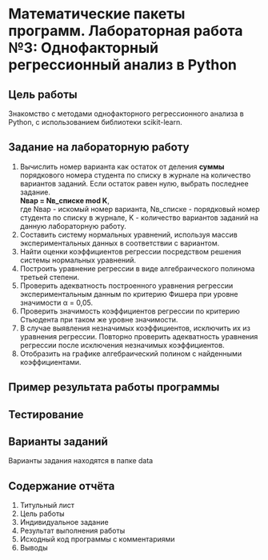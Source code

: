# Математические пакеты программ. Лабораторная работа №3: Однофакторный регрессионный анализ в Python

## Цель работы
Знакомство с методами однофакторного регрессионного анализа в Python, с использованием библиотеки scikit-learn.

## Задание на лабораторную работу
1. Вычислить номер варианта как остаток от деления **суммы** порядкового номера студента по списку в журнале на количество вариантов заданий. Если остаток равен нулю, выбрать последнее задание.  
**Nвар = Nв_списке mod K**,  
где Nвар - искомый номер варианта, Nв_списке - порядковый номер студента по списку в журнале, K - количество вариантов заданий на данную лабораторную работу.
2. Составить систему нормальных уравнений, используя массив экспериментальных данных в соответствии с вариантом.
3. Найти оценки коэффициентов регрессии посредством решения системы нормальных уравнений.
4. Построить уравнение регрессии в виде алгебраического полинома третьей степени.
5. Проверить адекватность построенного уравнения регрессии экспериментальным данным по критерию Фишера при уровне значимости α = 0,05.
6. Проверить значимость коэффициентов регрессии по критерию Стьюдента при таком же уровне значимости.
6. В случае выявления незначимых коэффициентов, исключить их из уравнения регрессии. Повторно проверить адекватность уравнения регрессии после исключения незначимых коэффициентов.
7. Отобразить на графике алгебраический полином с найденными коэффициентами.

## Пример результата работы программы

## Тестирование

## Варианты заданий
Варианты задания находятся в папке data

## Содержание отчёта
1. Титульный лист
2. Цель работы
3. Индивидуальное задание
4. Результат выполнения работы
5. Исходный код программы с комментариями
6. Выводы
